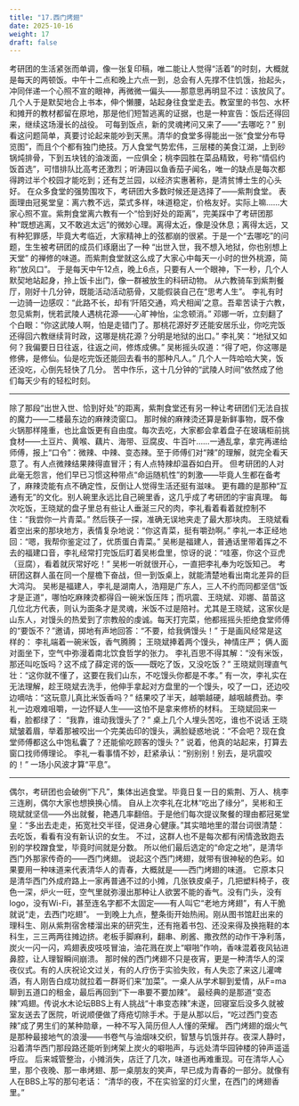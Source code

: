 ```yaml
---
title: "17.西门烤翅"
date: 2025-10-16
weight: 17
draft: false
---
```


考研团的生活紧张而单调，像一张复印稿，唯二能让人觉得“活着”的时刻，大概就是每天的两顿饭。中午十二点和晚上六点一到，总会有人先撑不住饥饿，抬起头，冲同伴递一个心照不宣的眼神，再微微一偏头——那意思再明显不过：该放风了。几个人于是默契地合上书本，伸个懒腰，站起身往食堂走去。教室里的书包、水杯和摊开的教材都留在原地，那是他们短暂逃离的证据，也是一种宣告：饭后还得回来，继续这场漫长的战役。
可每到饭点，新的灵魂拷问又来了——“去哪吃？”
别看这问题简单，真要讨论起来能吵到天黑。清华的食堂多得能出一张“食堂分布导览图”，而且个个都有独门绝技。万人食堂气势宏伟，三层楼的美食江湖，上到砂锅炖排骨，下到五块钱的油泼面，一应俱全；桃李园胜在菜品精致，号称“情侣约饭首选”，可惜排队比高考还激烈；听涛园以鱼香茄子闻名，唯一的缺点是每次都得跨过半个校园才能吃到；还有芝兰园，以经济实惠著称，是清贫博士生的心头好。
在众多食堂的强势围攻下，考研团大多数时候还是选择了——紫荆食堂。
表面理由冠冕堂皇：离六教不远，菜式多样，味道稳定，价格友好。实际上嘛……大家心照不宣。紫荆食堂离六教有一个“恰到好处的距离”，完美踩中了考研团那种“既想逃离，又不敢逃太远”的微妙心理。离得太近，像是没休息；离得太远，又有种犯罪感，毕竟大考临近，大家精神上的弦都崩的很紧。于是一个“去哪吃”的问题，生生被考研团的成员们琢磨出了一种 “出世入世，我不想入地狱，你也别想上天堂” 的禅修的味道。而紫荆食堂就这么成了大家心中每天一小时的世外桃源，简称“放风口”。
于是每天中午12点，晚上6点，只要有人一个眼神，下一秒，几个人默契地站起身，拎上饭卡出门，像一群被放生的科研动物。
从六教骑车到紫荆餐厅，刚好十几分钟，既能活动活动筋骨，又能假装自己在“思考人生”。
李礼有时一边骑一边感叹：“此路不长，却有‘阡陌交通，鸡犬相闻’之意。吾辈苦读于六教，忽见紫荆，恍若武陵人遇桃花源——心旷神怡，尘念顿消。”
邓娜一听，立刻翻了个白眼：“你这武陵人啊，怕是走错门了。那桃花源好歹还能安居乐业，你吃完饭还得回六教继续背时政，这哪是桃花源？分明是地狱的出口。”
李礼笑：“地狱又如何？我偏要日日往返，往返之间，修炼成佛。”
吴彬摇头叹道：“得了吧，你这哪是修佛，是修仙。仙是吃完饭还能回去看书的那种凡人。”
几个人一阵哈哈大笑，饭还没吃，心倒先轻快了几分。
苦中作乐，这十几分钟的“武陵人时间”依然成了他们每天少有的轻松时刻。

---

除了那段“出世入世、恰到好处”的距离，紫荆食堂还有另一种让考研团们无法自拔的魔力——二楼最东边的麻辣烫窗口。
那时候的麻辣烫还算是新鲜事物，既不像火锅那样隆重，也比盒饭更有自由度。每次去吃，大家都会拿着盘子在玻璃柜前挑食材——土豆片、黄喉、藕片、海带、豆腐皮、牛百叶……一通乱拿，拿完再递给师傅，报上“口令”：微辣、中辣、变态辣。至于师傅们对“辣”的理解，就完全看天意了。有人点微辣结果辣得直冒汗；有人点特辣却温吞如白开。
但考研团的人对此毫无怨言，他们早已习惯这种带点“命运随机性”的刺激——毕竟人生都在备考了，麻辣烫能有点不确定性，反倒让人觉得生活还挺有滋味。
更有趣的是那种“互通有无”的文化。别人碗里永远比自己碗里香，这几乎成了考研团的宇宙真理。
每次吃饭，王晓斌的盘子里总有些让人垂涎三尺的肉，李礼看着看着就控制不住：“我尝你一片青菜。”
然后筷子一探，准确无误地夹走了最大那块肉。
王晓斌看着空出来的那块地方，表情复杂地说：“你这青菜，挺有嚼劲啊。”
李礼一本正经地回：“嗯，我帮你鉴定过了，优质蛋白青菜。”
吴彬是福建人，普通话里带着挥之不去的福建口音，李礼经常打完饭后盯着吴彬盘里，惊讶的说：“哇塞，你这个豆虎（豆腐），看着就灰常好吃！” 吴彬一听就很开心，一直把李礼奉为吃饭知己。
考研团这群人虽在同一个屋檐下奋战，但一到饭桌上，就能清楚地看出南北差异的巨大鸿沟。
吴彬是福建人，李礼是湖南人，浩翔是广东人，三人不约而同都坚信“饭才是正道”，哪怕吃麻辣烫都得舀一碗米饭压阵；而巩震、王晓斌、邓娜、苗苗这几位北方代表，则认为面条才是灵魂，米饭不过是陪衬。尤其是王晓斌，这家伙是山东人，对馒头的热爱到了宗教般的虔诚。每天打完菜，他都摇摇头拒绝食堂师傅的“要饭不？”邀请，掷地有声地回答：“不要，给我俩馒头！”
于是画风经常是这样的：
李礼端着一碗米饭，香气腾腾；
王晓斌捧着两个馒头，神情庄严；
俩人面对面坐下，空气中弥漫着南北饮食哲学的张力。
李礼百思不得其解：“没有米饭，那还叫吃饭吗？这不成了薛定谔的饭——既吃了饭，又没吃饭？”
王晓斌则理直气壮：“这你就不懂了，这要在我们山东，不吃馒头你都是不孝。”
有一次，李礼实在无法理解，趁王晓斌去洗手，他伸手拿起对方盘里的一个馒头，咬了一口，还边咬边嘀咕：“这玩意儿真比米饭香吗？”
结果咬了半天，越嚼越硬，越咽越费劲。李礼一边艰难咀嚼，一边怀疑人生——这怕不是拿来修桥的材料。
王晓斌回来一看，脸都绿了：
“我靠，谁动我馒头了？”
桌上几个人埋头苦吃，谁也不说话
王晓斌皱着眉，举着那被咬出一个完美齿印的馒头，满脸疑惑地说：“不会吧？现在食堂师傅都这么中饱私囊了？还能偷吃顾客的馒头？”
说着，他真的站起来，打算去窗口找师傅理论。
李礼一看事情不妙，赶紧承认：“别别别！别去，是巩震咬的！”
一场小风波才算“平息”。

---

偶尔，考研团也会破例“下凡”，集体出逃食堂。毕竟日复一日的紫荆、万人、桃李三连刷，偶尔大家也想换换心情。
自从上次李礼在北林“吃出了缘分”，吴彬和王晓斌就坚信——外出就餐，艳遇几率翻倍。于是他们每次提议聚餐的理由都冠冕堂皇：“多出去走走，拓宽社交半径，促进身心健康。”其实暗地里的潜台词很清楚：去吃饭，看看有没有新认识的女生。
不过，这群人也不是每次都有闲情逸致跑去别的学校蹭食堂，毕竟时间就是分数。
所以他们最后选定的“命定之地”，是清华西门外那家传奇的——西门烤翅。
说起这个西门烤翅，就带有很神秘的色彩。如果要用一种味道来代表清华人的青春，大概就是——西门烤翅的味道。
它原本只是清华西门外成府路上一家再普通不过的小摊，几张铁皮桌子，几把塑料椅子，夜色一深，炉火一旺，空气里就弥漫出那种让人欲罢不能的香气。没有门头，没有logo，没有Wi-Fi，甚至连名字都不太固定——有人叫它“老地方烤翅”，有人干脆就说“走，去西门吃翅”。
一到晚上九点，整条街开始热闹。刚从图书馆赶出来的理科生、刚从紫荆宿舍楼溜出来的研究生，还有拖着书包、还没来得及换拖鞋的本科生，三三两两往摊边挤。老板手脚麻利，翻串、刷酱、撒孜然的动作干净利落，炭火一闪一闪，鸡翅表皮吱吱冒油，油花溅在炭上“噼啪”作响，香味混着夜风钻进鼻腔，让人理智瞬间崩溃。
那时候的西门烤翅不只是夜宵，更是一种清华人的深夜仪式。有的人庆祝论文过关，有的人疗伤于实验失败，有人失恋了来这儿灌啤酒，有人刚告白成功就拉着一群哥们来“加菜”。一桌人从学术聊到爱情，从F=ma聊到五道口的租金，最后再回到“下一串要不要加辣”。
最经典的是那道“变态辣”鸡翅。传说水木论坛BBS上有人挑战“十串变态辣”未遂，回寝室后没多久就被室友送去了医院，听说顺便做了痔疮切除手术。于是从那以后，“吃过西门变态辣”成了男生们的某种勋章，一种不写入简历但人人懂的荣耀。
西门烤翅的烟火气是那种最接地气的浪漫——书卷气与油烟味交织，智慧与饥饿并存。夜深人静时，沿着清华西门那段路还能听到烤架上炭火的噼啪声，与远处清华园钟楼的钟声遥遥呼应。
后来城管整治，小摊消失，店迁了几次，味道也再难重现。可在清华人心里，那个夜晚、那一串烤翅、那一桌朋友的笑声，早已成为青春的一部分。就像有人在BBS上写的那句老话：
“清华的夜，不在实验室的灯火里，在西门的烤翅香里。”